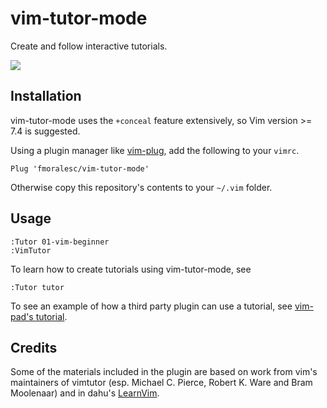 # vim-tutor-mode

Create and follow interactive tutorials.

![](http://i.imgur.com/1JtpjET.png)

## Installation

vim-tutor-mode uses the `+conceal` feature extensively, so Vim version >= 7.4
is suggested.

Using a plugin manager like [vim-plug](https://github.com/junegunn/vim-plug),
add the following to your `vimrc`.

    Plug 'fmoralesc/vim-tutor-mode'

Otherwise copy this repository's contents to your `~/.vim` folder.

## Usage

~~~ vim
:Tutor 01-vim-beginner
:VimTutor
~~~

To learn how to create tutorials using vim-tutor-mode, see

~~~ vim
:Tutor tutor
~~~

To see an example of how a third party plugin can use a tutorial, see [vim-pad's
tutorial](https://github.com/fmoralesc/vim-pad/blob/devel/tutorials/vim-pad.tutor).

## Credits

Some of the materials included in the plugin are based on work from vim's
maintainers of vimtutor (esp. Michael C. Pierce, Robert K. Ware and Bram
Moolenaar) and in dahu's [LearnVim](https://github.com/dahu/LearnVim).
